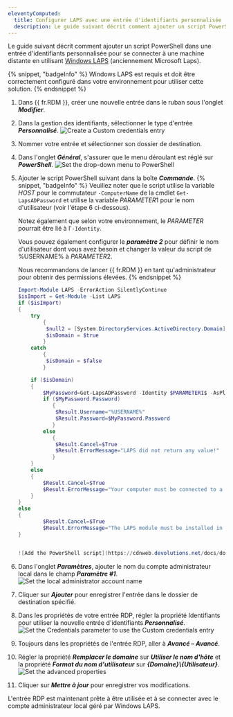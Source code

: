 ```yaml
---
eleventyComputed:
  title: Configurer LAPS avec une entrée d'identifiants personnalisée
  description: Le guide suivant décrit comment ajouter un script PowerShell dans une entrée d'identifiants personnalisée pour se connecter à une machine distante en utilisant Windows LAPS.
---
```

Le guide suivant décrit comment ajouter un script PowerShell dans une entrée d'identifiants personnalisée pour se connecter à une machine distante en utilisant [Windows LAPS](https://learn.microsoft.com/en-us/windows-server/identity/laps/laps-overview) (anciennement Microsoft Laps).

{% snippet, "badgeInfo" %}
Windows LAPS est requis et doit être correctement configuré dans votre environnement pour utiliser cette solution.
{% endsnippet %}

1. Dans {{ fr.RDM }}, créer une nouvelle entrée dans le ruban sous l'onglet ***Modifier***.
1. Dans la gestion des identifiants, sélectionner le type d'entrée ***Personnalisé***.
![Create a Custom credentials entry](https://cdnweb.devolutions.net/docs/docs_en_kb_KB2334.png)
1. Nommer votre entrée et sélectionner son dossier de destination.
1. Dans l'onglet ***Général***, s'assurer que le menu déroulant est réglé sur ***PowerShell***.
![Set the drop-down menu to PowerShell](https://cdnweb.devolutions.net/docs/docs_en_kb_KB2335.png)
1. Ajouter le script PowerShell suivant dans la boîte ***Commande***.
   {% snippet, "badgeInfo" %}
   Veuillez noter que le script utilise la variable $HOST$ pour le commutateur `-ComputerName` de la cmdlet `Get-LapsADPassword` et utilise la variable $PARAMETER1$ pour le nom d'utilisateur (voir l'étape 6 ci-dessous).

   Notez également que selon votre environnement, le $PARAMETER$ pourrait être lié à l'`-Identity`.

   Vous pouvez également configurer le ***paramètre 2*** pour définir le nom d'utilisateur dont vous avez besoin et changer la valeur du script de %USERNAME% à $PARAMETER2$.

   Nous recommandons de lancer {{ fr.RDM }} en tant qu'administrateur pour obtenir des permissions élevées.
   {% endsnippet %}

   ```powershell
   Import-Module LAPS -ErrorAction SilentlyContinue
   $isImport = Get-Module -List LAPS
   if ($isImport)
   {
       try
           {
            $null2 = [System.DirectoryServices.ActiveDirectory.Domain]::GetComputerDomain()
            $isDomain = $true
           }
       catch
           {
            $isDomain = $false
           }

       if ($isDomain)
       {
           $MyPassword=Get-LapsADPassword -Identity $PARAMETER1$ -AsPlainText
           if ($MyPassword.Password)
              {
               $Result.Username="%USERNAME%"
               $Result.Password=$MyPassword.Password
              }
           else
              {
               $Result.Cancel=$True
               $Result.ErrorMessage="LAPS did not return any value!"
              }
       }
       else
       {
           $Result.Cancel=$True
           $Result.ErrorMessage="Your computer must be connected to a domain to use LAPS features!"
       }
   }
   else
   {
           $Result.Cancel=$True
           $Result.ErrorMessage="The LAPS module must be installed in this architecture!"
   }
   

   ![Add the PowerShell script](https://cdnweb.devolutions.net/docs/docs_en_kb_KB2336.png)
1. Dans l'onglet ***Paramètres***, ajouter le nom du compte administrateur local dans le champ ***Paramètre #1***.
![Set the local administrator account name](https://cdnweb.devolutions.net/docs/docs_en_kb_KB2337.png)
1. Cliquer sur ***Ajouter*** pour enregistrer l'entrée dans le dossier de destination spécifié.
1. Dans les propriétés de votre entrée RDP, régler la propriété Identifiants pour utiliser la nouvelle entrée d'identifiants ***Personnalisé***.
![Set the Credentials parameter to use the Custom credentials entry](https://cdnweb.devolutions.net/docs/docs_en_kb_KB2338.png)
1. Toujours dans les propriétés de l'entrée RDP, aller à ***Avancé – Avancé***.
1. Régler la propriété ***Remplacer le domaine*** sur ***Utiliser le nom d'hôte*** et la propriété ***Format du nom d'utilisateur*** sur ***{Domaine}\\{Utilisateur}***.
![Set the advanced properties](https://cdnweb.devolutions.net/docs/docs_en_kb_KB2339.png)
1. Cliquer sur ***Mettre à jour*** pour enregistrer vos modifications.

L'entrée RDP est maintenant prête à être utilisée et à se connecter avec le compte administrateur local géré par Windows LAPS.
